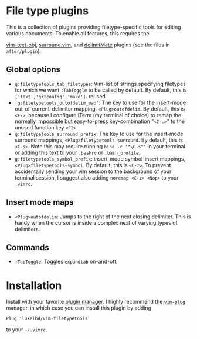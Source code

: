 # File type plugins
This is a collection of plugins providing filetype-specific tools
for editing various documents.
To enable all features, this requires the
<!-- The `plugin` features require -->
[vim-text-obj](https://github.com/kana/vim-textobj-user), [surround.vim](https://github.com/tpope/vim-surround), and [delimitMate](https://github.com/Raimondi/delimitMate) plugins
(see the files in `after/plugin`).

## Global options
* `g:filetypetools_tab_filetypes`: Vim-list of strings specifying
  filetypes for which we want `:TabToggle` to be called by default.
  By default, this is `['text','gitconfig','make']`.
  reused
* `'g:filetypetools_outofdelim_map'`: The key to use for the
  insert-mode out-of-current-delimiter mapping, `<Plug>outofdelim`.
  By default, this is `<F2>`,
  because I configure iTerm (my terminal of choice) to remap
  the normally impossible but easy-to-press key-combination
  "`<C-.>`" to the unused function key `<F2>`.
* `g:filetypetools_surround_prefix`: The key to use for the
  insert-mode surround mappings, `<Plug>filetypetools-surround`.
  By default, this is `<C-s>`. Note this may require running
  `bind -r '"\C-s"'` in your terminal or adding this text
  to your `.bashrc` or `.bash_profile`.
* `g:filetypetools_symbol_prefix`:
  insert-mode symbol-insert mappings, `<Plug>filetypetools-symbol`.
  By default, this is `<C-z>`. To prevent accidentally sending
  your vim session to the background of your terminal session,
  I suggest also adding `noremap <C-z> <Nop>` to your `.vimrc`.

## Insert mode maps
* `<Plug>outofdelim`: Jumps to the right of the next closing
  delimiter. This is handy when the cursor is inside a complex
  next of varying types of delimiters.

## Commands
* `:TabToggle`: Toggles `expandtab` on-and-off.

# Installation
Install with your favorite [plugin manager](https://vi.stackexchange.com/questions/388/what-is-the-difference-between-the-vim-plugin-managers).
I highly recommend the [`vim-plug`](https://github.com/junegunn/vim-plug) manager,
in which case you can install this plugin by adding
```
Plug 'lukelbd/vim-filetypetools'
```
to your `~/.vimrc`.

